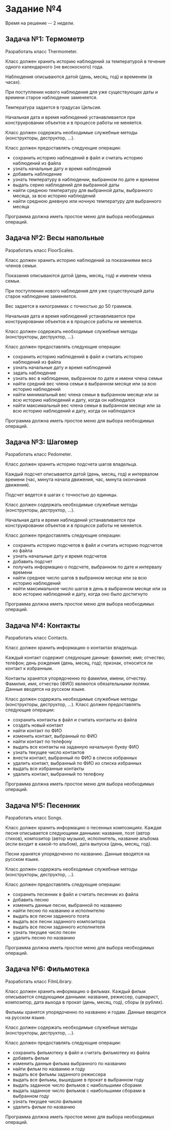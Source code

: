 # Задание №4
Время на решение -- 2 недели.

## Задача №1: Термометр
Разработать класс Thermometer.

Класс должен хранить историю наблюдений за температурой в течение одного календарного (не високосного) года.

Наблюдения описываются датой (день, месяц, год) и временем (в часах).

При поступлении нового наблюдения для уже существующих даты и времени старое наблюдение заменяется.

Температура задается в градусах Цельсия. 

Начальная дата и время наблюдений устанавливается при конструировании объектов и в процессе работы не меняется.

Класс должен содержать необходимые служебные методы (конструкторы, деструктор, ...).

Класс должен предоставлять следующие операции: 
* сохранить историю наблюдений в файл и считать историю наблюдений из файла
* узнать начальные дату и время наблюдений
* добавить наблюдение
* узнать температуру в наблюдении, выбранном по дате и времени
* выдать серию наблюдений для выбранной даты
* найти среднюю температуру для выбранной даты, выбранного месяца, за всю историю наблюдений 
* найти среднюю дневную или ночную температуру для выбранного месяца

Программа должна иметь простое меню для выбора необходимых операций.

## Задача №2: Весы напольные
Разработать класс FloorScales.

Класс должен хранить историю наблюдений за показаниями веса членов семьи.

Показания описываются датой (день, месяц, год) и именем члена семьи.

При поступлении нового наблюдения для уже существующей даты старое наблюдение заменяется.

Вес задается в килограммах с точностью до 50 граммов.

Начальная дата и время наблюдений устанавливается при конструировании объектов и в процессе работы не меняется.

Класс должен содержать необходимые служебные методы (конструкторы, деструктор, ...).

Класс должен предоставлять следующие операции: 
* сохранить историю наблюдений в файл и считать историю наблюдений из файла
* узнать начальные дату и время наблюдений
* задать наблюдение
* узнать вес в наблюдении, выбранном по дате и имени члена семьи
* найти средний вес члена семьи в выбранном месяце или за всю историю наблюдений
* найти минимальный вес члена семьи в выбранном месяце или за всю историю наблюдений и дату, когда он наблюдался
* найти максимальный вес члена семьи в выбранном месяце или за всю историю наблюдений и дату, когда он наблюдался

Программа должна иметь простое меню для выбора необходимых операций.

## Задача №3: Шагомер
Разработать класс Pedometer.

Класс должен хранить историю подсчета шагов владельца.

Каждый подсчет описывается датой (день, месяц, год) и интервалом времени (час, минута начала движения, час, минута окончания движения).

Подсчет ведется в шагах с точностью до единицы.

Класс должен содержать необходимые служебные методы (конструкторы, деструктор, ...).

Начальная дата и время наблюдений устанавливается при конструировании объектов и в процессе работы не меняется.

Класс должен предоставлять следующие операции: 
* сохранить историю подсчетов в файл и считать историю подсчетов из файла
* узнать начальные дату и время подсчетов
* добавить подсчет
* получить информацию о подсчете, выбранном по дате и интервалу времени
* найти среднее число шагов в выбранном месяце или за всю историю наблюдений
* найти максимальное число шагов в день в выбранном месяце или за всю историю наблюдений и дату, когда оно было достигнуто

Программа должна иметь простое меню для выбора необходимых операций.
 
## Задача №4: Контакты
Разработать класс Contacts.

Класс должен хранить информацию о контактах владельца.

Каждый контакт содержит следующие данные: фамилия; имя; отчество; телефон; день рождения (день, месяц, год); признак, относится ли контакт к избранным.

Контакты хранятся упорядоченно по фамилии, имени, отчеству. Фамилия, имя, отчество (ФИО) являются обязательными полями. Данные вводятся на русском языке.

Класс должен содержать необходимые служебные методы (конструкторы, деструктор, ...).
Класс должен предоставлять следующие операции:
* сохранить контакты в файл и считать контакты из файла
* создать новый контакт
* найти контакт по ФИО
* изменить контакт, выбранный по ФИО
* найти контакт по телефону
* выдать все контакты на заданную начальную букву ФИО
* узнать текущее число контактов
* внести контакт, выбранный по ФИО в список избранных
* удалить контакт, выбранный по ФИО из списка избранных
* выдать все избранные контакты
* удалить контакт, выбранный по телефону

Программа должна иметь простое меню для выбора необходимых операций.

## Задача №5: Песенник
Разработать класс Songs.

Класс должен хранить информацию о песенных композициях. Каждая песня описывается следующими данными: название, поэт (автор стихов), композитор (автор музыки), исполнитель, название альбома (если входит в какой-то альбом), дата выпуска (день, месяц, год).

Песни хранятся упорядоченно по названию. Данные вводятся на русском языке.

Класс должен содержать необходимые служебные методы (конструкторы, деструктор, ...).

Класс должен предоставлять следующие операции: 
* сохранить песенник в файл и считать песенник из файла
* добавить песню
* изменить данные песни, выбранной по названию
* найти песню по названию и исполнителю
* выдать все песни заданного поэта
* выдать все песни заданного композитора
* выдать все песни заданного исполнителя
* узнать текущее число песен
* удалить песню по названию

Программа должна иметь простое меню для выбора необходимых операций.

## Задача №6: Фильмотека
Разработать класс FilmLibrary.

Класс должен хранить информацию о фильмах. Каждый фильм описывается следующими данными: название, режиссер, сценарист, композитор, дата выхода в прокат (день, месяц, год), сборы (в рублях).

Фильмы хранятся упорядоченно по названию и годам. Данные вводятся на русском языке.

Класс должен содержать необходимые служебные методы (конструкторы, деструктор, ...).

Класс должен предоставлять следующие операции: 
* сохранить фильмотеку в файл и считать фильмотеку из файла
* добавить фильм
* изменить данные фильма выбранного по названию
* найти фильм по названию и году
* выдать все фильмы заданного режиссера
* выдать все фильмы, вышедшие в прокат в выбранном году
* выдать заданное число фильмов с наибольшими сборами
* выдать заданное число фильмов с наибольшими сборами в выбранном году
* узнать текущее число фильмов
* удалить фильм по названию

Программа должна иметь простое меню для выбора необходимых операций.
